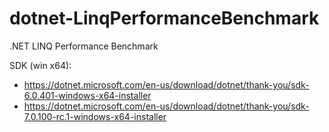 # dotnet-LinqPerformanceBenchmark
.NET LINQ Performance Benchmark

SDK (win x64):
- https://dotnet.microsoft.com/en-us/download/dotnet/thank-you/sdk-6.0.401-windows-x64-installer
- https://dotnet.microsoft.com/en-us/download/dotnet/thank-you/sdk-7.0.100-rc.1-windows-x64-installer
